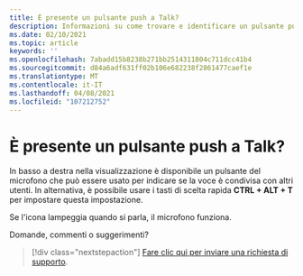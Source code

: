 ```yaml
---
title: È presente un pulsante push a Talk?
description: Informazioni su come trovare e identificare un pulsante push a Talk nella visualizzazione AltspaceVR.
ms.date: 02/10/2021
ms.topic: article
keywords: ''
ms.openlocfilehash: 7abadd15b8238b271bb2514311804c711dcc41b4
ms.sourcegitcommit: d84a6adf631ff02b106e682238f2861477caef1e
ms.translationtype: MT
ms.contentlocale: it-IT
ms.lasthandoff: 04/08/2021
ms.locfileid: "107212752"
---
```

# <a name="is-there-a-push-to-talk-button"></a>È presente un pulsante push a Talk?

In basso a destra nella visualizzazione è disponibile un pulsante del microfono che può essere usato per indicare se la voce è condivisa con altri utenti. In alternativa, è possibile usare i tasti di scelta rapida **CTRL + ALT + T** per impostare questa impostazione. 
 
Se l'icona lampeggia quando si parla, il microfono funziona.
 
Domande, commenti o suggerimenti? 

> [!div class="nextstepaction"]
> [Fare clic qui per inviare una richiesta di supporto](https://help.altvr.com/hc/requests/new).